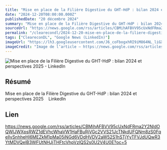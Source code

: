 ```yaml
---
title: "Mise en place de la Filière Digestive du GHT-HdP : bilan 2024 et perspectives 2025 - LinkedIn"
date: "2024-12-20T08:00:00.000Z"
publishedDate: "20 décembre 2024"
summary: "Mise en place de la Filière Digestive du GHT-HdP : bilan 2024 et perspectives 2025 &nbsp;&nbsp; LinkedIn"
sourceUrl: "https://news.google.com/rss/articles/CBMihAFBVV95cUxNdFRma2Y2NldOQWlJWXpsRWZ1dEVhcWhaVW1HaFBuRjVGc2VVS21JcTNkdUFQNm8zS0FqellySnhheHl6MEZkM1pMa05iNGd6VDdHVDV2aW52S1hSTjYyTFVJdUQwR3YtMDVQelB3WFUtNHJjTHFtcVhpVzlQS2s0U2V4U0E?oc=5"
permalink: "/clearecondl/2024-12-20-mise-en-place-de-la-filiere-digestive-du-ght-hdp-bilan-2024-et-perspectives-2025"
tags: ["CleareconDL", "Google News (LinkedIn)"]
imageUrl: "https://lh3.googleusercontent.com/J6_coFbogxhRI9iM864NL_liGXvsQp2AupsKei7z0cNNfDvGUmWUy20nuUhkREQyrpY4bEeIBuc=s0-w300"
imageCredit: "Image de l’article — https://news.google.com/rss/articles/CBMihAFBVV95cUxNdFRma2Y2NldOQWlJWXpsRWZ1dEVhcWhaVW1HaFBuRjVGc2VVS21JcTNkdUFQNm8zS0FqellySnhheHl6MEZkM1pMa05iNGd6VDdHVDV2aW52S1hSTjYyTFVJdUQwR3YtMDVQelB3WFUtNHJjTHFtcVhpVzlQS2s0U2V4U0E?oc=5"
---
```


![Mise en place de la Filière Digestive du GHT-HdP : bilan 2024 et perspectives 2025 - LinkedIn](https://lh3.googleusercontent.com/J6_coFbogxhRI9iM864NL_liGXvsQp2AupsKei7z0cNNfDvGUmWUy20nuUhkREQyrpY4bEeIBuc=s0-w300)

## Résumé

Mise en place de la Filière Digestive du GHT-HdP : bilan 2024 et perspectives 2025 &nbsp;&nbsp; LinkedIn

## Lien

https://news.google.com/rss/articles/CBMihAFBVV95cUxNdFRma2Y2NldOQWlJWXpsRWZ1dEVhcWhaVW1HaFBuRjVGc2VVS21JcTNkdUFQNm8zS0FqellySnhheHl6MEZkM1pMa05iNGd6VDdHVDV2aW52S1hSTjYyTFVJdUQwR3YtMDVQelB3WFUtNHJjTHFtcVhpVzlQS2s0U2V4U0E?oc=5
